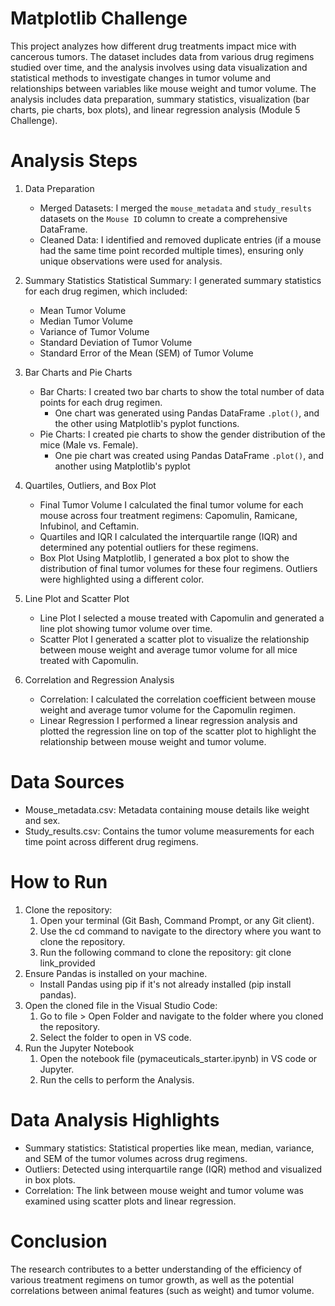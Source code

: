# Matplotlib Challenge

This project analyzes how different drug treatments impact mice with cancerous tumors. The dataset includes data from various drug regimens studied over time, and the analysis involves using data visualization and statistical methods to investigate changes in tumor volume and relationships between variables like mouse weight and tumor volume.
The analysis includes data preparation, summary statistics, visualization (bar charts, pie charts, box plots), and linear regression analysis (Module 5 Challenge).

# Analysis Steps

1. Data Preparation
   - Merged Datasets: I merged the `mouse_metadata` and `study_results` datasets on the `Mouse ID` column to create a comprehensive DataFrame.
   - Cleaned Data: I identified and removed duplicate entries (if a mouse had the same time point recorded multiple times), ensuring only unique observations were used for analysis.

2. Summary Statistics
   Statistical Summary: I generated summary statistics for each drug regimen, which included:
     - Mean Tumor Volume
     - Median Tumor Volume
     - Variance of Tumor Volume
     - Standard Deviation of Tumor Volume
     - Standard Error of the Mean (SEM) of Tumor Volume

3. Bar Charts and Pie Charts
    - Bar Charts: I created two bar charts to show the total number of data points for each drug regimen.
       - One chart was generated using Pandas DataFrame `.plot()`, and the other using Matplotlib's pyplot functions.
    - Pie Charts: I created pie charts to show the gender distribution of the mice (Male vs. Female).
        - One pie chart was created using Pandas DataFrame `.plot()`, and another using Matplotlib's pyplot

4. Quartiles, Outliers, and Box Plot
    - Final Tumor Volume I calculated the final tumor volume for each mouse across four treatment regimens: Capomulin, Ramicane, Infubinol, and Ceftamin.
    - Quartiles and IQR I calculated the interquartile range (IQR) and determined any potential outliers for these regimens.
    - Box Plot Using Matplotlib, I generated a box plot to show the distribution of final tumor volumes for these four regimens. Outliers were highlighted using a different color.

5. Line Plot and Scatter Plot
   - Line Plot I selected a mouse treated with Capomulin and generated a line plot showing tumor volume over time.
   - Scatter Plot I generated a scatter plot to visualize the relationship between mouse weight and average tumor volume for all mice treated with Capomulin.

6. Correlation and Regression Analysis
   - Correlation: I calculated the correlation coefficient between mouse weight and average tumor volume for the Capomulin regimen.
   - Linear Regression I performed a linear regression analysis and plotted the regression line on top of the scatter plot to highlight the relationship between mouse weight and tumor volume.

# Data Sources
- Mouse_metadata.csv: Metadata containing mouse details like weight and sex.
- Study_results.csv: Contains the tumor volume measurements for each time point across different drug regimens.

# How to Run
   1. Clone the repository:
       1. Open your terminal (Git Bash, Command Prompt, or any Git client).
       2. Use the cd command to navigate to the directory where you want to clone the repository.
       3. Run the following command to clone the repository: git clone link_provided
  2. Ensure Pandas is installed on your machine.
     - Install Pandas using pip if it's not already installed (pip install pandas).
  3. Open the cloned file in the Visual Studio Code:
       1. Go to file > Open Folder and navigate to the folder where you cloned the repository.
       2. Select the folder to open in VS code.
  4. Run the Jupyter Notebook
     1. Open the notebook file (pymaceuticals_starter.ipynb) in VS code or Jupyter.
     2. Run the cells to perform the Analysis.

# Data Analysis Highlights
- Summary statistics: Statistical properties like mean, median, variance, and SEM of the tumor volumes across drug regimens.
- Outliers: Detected using interquartile range (IQR) method and visualized in box plots.
- Correlation: The link between mouse weight and tumor volume was examined using scatter plots and linear regression.

# Conclusion
The research contributes to a better understanding of the efficiency of various treatment regimens on tumor growth, as well as the potential correlations between animal features (such as weight) and tumor volume.

